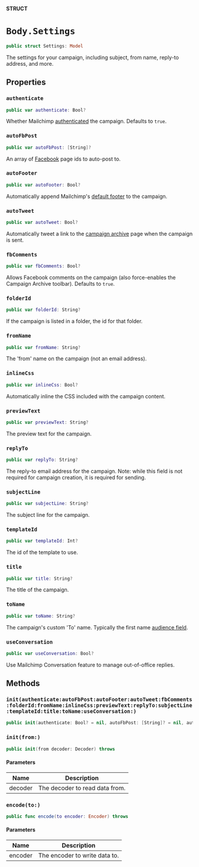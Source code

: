 **STRUCT**

# `Body.Settings`

```swift
public struct Settings: Model
```

The settings for your campaign, including subject, from name, reply-to address, and more.

## Properties
### `authenticate`

```swift
public var authenticate: Bool?
```

Whether Mailchimp [authenticated](https://mailchimp.com/help/about-email-authentication/) the campaign. Defaults to `true`.

### `autoFbPost`

```swift
public var autoFbPost: [String]?
```

An array of [Facebook](https://mailchimp.com/help/connect-or-disconnect-the-facebook-integration/) page ids to auto-post to.

### `autoFooter`

```swift
public var autoFooter: Bool?
```

Automatically append Mailchimp's [default footer](https://mailchimp.com/help/about-campaign-footers/) to the campaign.

### `autoTweet`

```swift
public var autoTweet: Bool?
```

Automatically tweet a link to the [campaign archive](https://mailchimp.com/help/about-email-campaign-archives-and-pages/) page when the campaign is sent.

### `fbComments`

```swift
public var fbComments: Bool?
```

Allows Facebook comments on the campaign (also force-enables the Campaign Archive toolbar). Defaults to `true`.

### `folderId`

```swift
public var folderId: String?
```

If the campaign is listed in a folder, the id for that folder.

### `fromName`

```swift
public var fromName: String?
```

The 'from' name on the campaign (not an email address).

### `inlineCss`

```swift
public var inlineCss: Bool?
```

Automatically inline the CSS included with the campaign content.

### `previewText`

```swift
public var previewText: String?
```

The preview text for the campaign.

### `replyTo`

```swift
public var replyTo: String?
```

The reply-to email address for the campaign. Note: while this field is not required for campaign creation, it is required for sending.

### `subjectLine`

```swift
public var subjectLine: String?
```

The subject line for the campaign.

### `templateId`

```swift
public var templateId: Int?
```

The id of the template to use.

### `title`

```swift
public var title: String?
```

The title of the campaign.

### `toName`

```swift
public var toName: String?
```

The campaign's custom 'To' name. Typically the first name [audience field](https://mailchimp.com/help/getting-started-with-merge-tags/).

### `useConversation`

```swift
public var useConversation: Bool?
```

Use Mailchimp Conversation feature to manage out-of-office replies.

## Methods
### `init(authenticate:autoFbPost:autoFooter:autoTweet:fbComments:folderId:fromName:inlineCss:previewText:replyTo:subjectLine:templateId:title:toName:useConversation:)`

```swift
public init(authenticate: Bool? = nil, autoFbPost: [String]? = nil, autoFooter: Bool? = nil, autoTweet: Bool? = nil, fbComments: Bool? = nil, folderId: String? = nil, fromName: String? = nil, inlineCss: Bool? = nil, previewText: String? = nil, replyTo: String? = nil, subjectLine: String? = nil, templateId: Int? = nil, title: String? = nil, toName: String? = nil, useConversation: Bool? = nil)
```

### `init(from:)`

```swift
public init(from decoder: Decoder) throws
```

#### Parameters

| Name | Description |
| ---- | ----------- |
| decoder | The decoder to read data from. |

### `encode(to:)`

```swift
public func encode(to encoder: Encoder) throws
```

#### Parameters

| Name | Description |
| ---- | ----------- |
| encoder | The encoder to write data to. |